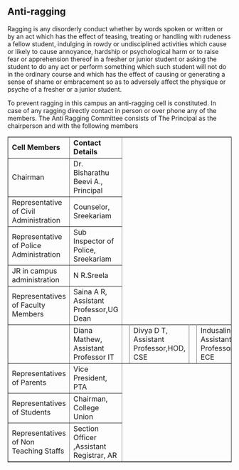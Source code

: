 <div align="left" class="contentDiv">
<h2>Anti-ragging</h2><!-- <div  style="width:620px; float:right; margin-left:20px;"><img src="images/co-opsoc.jpg" alt="Co-operative Society at UCEK" style="border-radius:2%; "></div>  -->
<p>Ragging is any disorderly conduct whether by words spoken or written or by an act which has the effect of teasing, treating or handling with rudeness a fellow student, indulging in rowdy or undisciplined activities which cause or likely to cause annoyance, hardship or psychological harm or to raise fear or apprehension thereof in a fresher or junior student or asking the student to do any act or perform something which such student will not do in the ordinary course and which has the effect of causing or generating a sense of shame or embracement so as to adversely affect the physique or psyche of a fresher or a junior student. </p>
<p>To prevent ragging in this campus an anti-ragging cell is constituted. In case of any ragging directly contact in person or over phone any of the members. The Anti Ragging Committee consists of The Principal as the chairperson and with the following members </p>
<table border="1" cellpadding="8" style="border-collapse:collapse;">
<tr><td><strong>Cell Members</strong></td><td><strong>Contact Details</strong></td></tr>
<tr><td>Chairman</td><td>Dr. Bisharathu Beevi A., Principal </td></tr>
<tr><td>Representative of Civil Administration </td><td>Counselor, Sreekariam </td></tr>
<tr><td>Representative of Police Administration </td><td>Sub Inspector of Police, Sreekariam </td></tr>
<tr><td>JR in campus administration</td><td>N R.Sreela </td></tr>
<tr><td>Representatives of Faculty Members </td><td>Saina A R, Assistant Professor,UG Dean </td></tr><td></td>
<td>Diana Mathew, Assistant Professor IT</td><td></td>
<td>Divya D T, Assistant Professor,HOD, CSE</td><td></td>
<td>Indusalini G, Assistant Professor,HOD, ECE</td><td></td>
<td>Sangeetha S Nair, Assistant Professor,HOD,IT </td>
<tr><td>Representatives of Parents </td><td>Vice President, PTA </td></tr>
<tr><td>Representatives of Students </td><td>Chairman, College Union </td></tr>
<tr><td>Representatives of Non Teaching Staffs </td><td>Section Officer<br/>,Assistant Registrar, AR
</td></tr>
</table>
</div>
